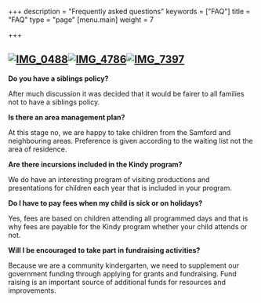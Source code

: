 +++
description = "Frequently asked questions"
keywords = ["FAQ"]
title = "FAQ"
type = "page"
[menu.main]
weight = 7

+++
## [![IMG_0488](https://www.samfordkindergarten.com.au/wp-content/uploads/IMG_0488-300x225.jpg)](https://www.samfordkindergarten.com.au/wp-content/uploads/IMG_0488.jpg)[![IMG_4786](https://www.samfordkindergarten.com.au/wp-content/uploads/IMG_4786-200x300.jpg)](https://www.samfordkindergarten.com.au/wp-content/uploads/IMG_4786.jpg)[![IMG_7397](https://www.samfordkindergarten.com.au/wp-content/uploads/IMG_7397-225x300.jpg)](https://www.samfordkindergarten.com.au/wp-content/uploads/IMG_7397.jpg)

**Do you have a siblings policy?**

After much discussion it was decided that it would be fairer to all families not to have a siblings policy.

**Is there an area management plan?**

At this stage no, we are happy to take children from the Samford and neighbouring areas. Preference is given according to the waiting list not the area of residence.

**Are there incursions included in the Kindy program?**

We do have an interesting program of visiting productions and presentations for children each year that is included in your program.

**Do I have to pay fees when my child is sick or on holidays?**

Yes, fees are based on children attending all programmed days and that is why fees are payable for the Kindy program whether your child attends or not.

**Will I be encouraged to take part in fundraising activities?**

Because we are a community kindergarten, we need to supplement our government funding through applying for grants and fundraising. Fund raising is an important source of additional funds for resources and improvements.